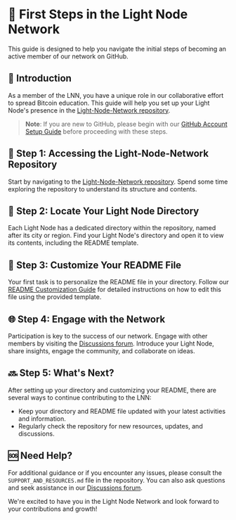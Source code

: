 # 🚀 First Steps in the Light Node Network

This guide is designed to help you navigate the initial steps of becoming an active member of our network on GitHub.

## 📌 Introduction

As a member of the LNN, you have a unique role in our collaborative effort to spread Bitcoin education. This guide will help you set up your Light Node's presence in the [Light-Node-Network repository](https://github.com/MyFirstBitcoin/Light-Node-Network).

> **Note**: If you are new to GitHub, please begin with our [GitHub Account Setup Guide](https://github.com/MyFirstBitcoin/Light-Node-Directory/blob/main/GITHUB_ACCOUNT_SETUP.md) before proceeding with these steps.

## 🔗 Step 1: Accessing the Light-Node-Network Repository

Start by navigating to the [Light-Node-Network repository](https://github.com/MyFirstBitcoin/Light-Node-Network). Spend some time exploring the repository to understand its structure and contents.

## 📂 Step 2: Locate Your Light Node Directory

Each Light Node has a dedicated directory within the repository, named after its city or region. Find your Light Node's directory and open it to view its contents, including the README template.

## 📝 Step 3: Customize Your README File

Your first task is to personalize the README file in your directory. Follow our [README Customization Guide](https://github.com/MyFirstBitcoin/Light-Node-Directory/blob/main/README_CUSTOMIZATION_GUIDE.md) for detailed instructions on how to edit this file using the provided template.

## 🌐 Step 4: Engage with the Network

Participation is key to the success of our network. Engage with other members by visiting the [Discussions forum](https://github.com/orgs/MyFirstBitcoin/discussions). Introduce your Light Node, share insights, engage the community, and collaborate on ideas.

## 🔜 Step 5: What's Next?

After setting up your directory and customizing your README, there are several ways to continue contributing to the LNN:
- Keep your directory and README file updated with your latest activities and information.
- Regularly check the repository for new resources, updates, and discussions.

## 🆘 Need Help?

For additional guidance or if you encounter any issues, please consult the `SUPPORT_AND_RESOURCES.md` file in the repository. You can also ask questions and seek assistance in our [Discussions forum](https://github.com/orgs/MyFirstBitcoin/discussions).

We're excited to have you in the Light Node Network and look forward to your contributions and growth!
